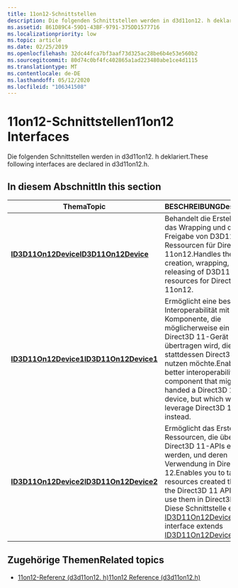 ```yaml
---
title: 11on12-Schnittstellen
description: Die folgenden Schnittstellen werden in d3d11on12. h deklariert.
ms.assetid: 861D89C4-59D1-43BF-9791-375DD1577716
ms.localizationpriority: low
ms.topic: article
ms.date: 02/25/2019
ms.openlocfilehash: 32dc44fca7bf3aaf73d325ac28be6b4e53e560b2
ms.sourcegitcommit: 80d74c0bf4fc402865a1ad223480abe1ce4d1115
ms.translationtype: MT
ms.contentlocale: de-DE
ms.lasthandoff: 05/12/2020
ms.locfileid: "106341508"
---
```

# <a name="11on12-interfaces"></a><span data-ttu-id="a5a0d-103">11on12-Schnittstellen</span><span class="sxs-lookup"><span data-stu-id="a5a0d-103">11on12 Interfaces</span></span>
<span data-ttu-id="a5a0d-104">Die folgenden Schnittstellen werden in d3d11on12. h deklariert.</span><span class="sxs-lookup"><span data-stu-id="a5a0d-104">These following interfaces are declared in d3d11on12.h.</span></span>

## <a name="in-this-section"></a><span data-ttu-id="a5a0d-105">In diesem Abschnitt</span><span class="sxs-lookup"><span data-stu-id="a5a0d-105">In this section</span></span>
| <span data-ttu-id="a5a0d-106">Thema</span><span class="sxs-lookup"><span data-stu-id="a5a0d-106">Topic</span></span> | <span data-ttu-id="a5a0d-107">BESCHREIBUNG</span><span class="sxs-lookup"><span data-stu-id="a5a0d-107">Description</span></span> |
|-|-|
| [<span data-ttu-id="a5a0d-108">**ID3D11On12Device**</span><span class="sxs-lookup"><span data-stu-id="a5a0d-108">**ID3D11On12Device**</span></span>](/windows/win32/api/d3d11on12/nn-d3d11on12-id3d11on12device) | <span data-ttu-id="a5a0d-109">Behandelt die Erstellung, das Wrapping und die Freigabe von D3D11-Ressourcen für Direct3D 11on12.</span><span class="sxs-lookup"><span data-stu-id="a5a0d-109">Handles the creation, wrapping, and releasing of D3D11 resources for Direct3D 11on12.</span></span> |
| [<span data-ttu-id="a5a0d-110">**ID3D11On12Device1**</span><span class="sxs-lookup"><span data-stu-id="a5a0d-110">**ID3D11On12Device1**</span></span>](/windows/win32/api/d3d11on12/nn-d3d11on12-id3d11on12device1) | <span data-ttu-id="a5a0d-111">Ermöglicht eine bessere Interoperabilität mit einer Komponente, die möglicherweise ein Direct3D 11-Gerät übertragen wird, die stattdessen Direct3D 12 nutzen möchte.</span><span class="sxs-lookup"><span data-stu-id="a5a0d-111">Enables better interoperability with a component that might be handed a Direct3D 11 device, but which wants to leverage Direct3D 12 instead.</span></span> |
| [<span data-ttu-id="a5a0d-112">**ID3D11On12Device2**</span><span class="sxs-lookup"><span data-stu-id="a5a0d-112">**ID3D11On12Device2**</span></span>](/windows/win32/api/d3d11on12/nn-d3d11on12-id3d11on12device2) | <span data-ttu-id="a5a0d-113">Ermöglicht das Erstellen von Ressourcen, die über die Direct3D 11-APIs erstellt werden, und deren Verwendung in Direct3D 12.</span><span class="sxs-lookup"><span data-stu-id="a5a0d-113">Enables you to take resources created through the Direct3D 11 APIs, and use them in Direct3D 12.</span></span> <span data-ttu-id="a5a0d-114">Diese Schnittstelle erweitert [ID3D11On12Device1](/windows/win32/api/d3d11on12/nn-d3d11on12-id3d11on12device1).</span><span class="sxs-lookup"><span data-stu-id="a5a0d-114">This interface extends [ID3D11On12Device1](/windows/win32/api/d3d11on12/nn-d3d11on12-id3d11on12device1).</span></span> |

## <a name="related-topics"></a><span data-ttu-id="a5a0d-115">Zugehörige Themen</span><span class="sxs-lookup"><span data-stu-id="a5a0d-115">Related topics</span></span>
* [<span data-ttu-id="a5a0d-116">11on12-Referenz (d3d11on12. h)</span><span class="sxs-lookup"><span data-stu-id="a5a0d-116">11on12 Reference (d3d11on12.h)</span></span>](direct3d-11on12-reference.md)